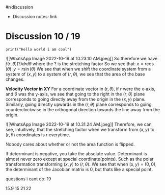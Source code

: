 #r/discussion
- Discussion notes: link

# Discussion 10 / 19
```jupyter
print("Hello world i am cool")
```
![[WhatsApp Image 2022-10-19 at 10.23.10 AM.jpeg]]
So therefore we have:
$f(r,\theta) (?) drd\theta$ where the ? is the stretching factor
So we see that:
$x=r\cos(\theta), y=r\sin(\theta)$
We see that when we shift the coordinate system from a system of $(x,y)$ to a system of $(r,\theta)$, we see that the area of the base changes. 

**Velocity Vector in XY**
For a coordinate vector in $(r,\theta)$, if $r$ were the x-axis, and $\theta$ was the y-axis, we see that going to the right in the $(r,\theta)$ plane corresponds to going directly away from the origin in the $(x,y)$ plane. Similarly, going directly upwards in the $(r,\theta)$ plane corresponds to going counterclockwise in the orthogonal direction towards the line away from the origin. 

![[WhatsApp Image 2022-10-19 at 10.31.24 AM.jpeg]]
Therefore, we can see, intuitively, that the stretching factor when we transform from $(x,y)$ to $(r,\theta)$ coordinates is $r$ everytime.

Nobody cares about whether or not the area function is flipped.

If determinant is negative, you take the absolute value. Determinant is almost never zero except at special coordinate(points). Such as the polar transformation transforming $(x,y)$ to $(r,\theta)$. We see that when $(x,y)=(0,0)$, the determinant of the Jacobian matrix is 0, but thats like a special point. 

questions i cant do:
19

15.9
15
21 
22






